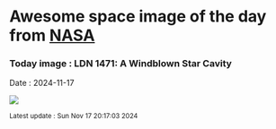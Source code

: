 
# Awesome space image of the day from [NASA](https://api.nasa.gov/)

### Today image : LDN 1471: A Windblown Star Cavity
Date : 2024-11-17

![](https://apod.nasa.gov/apod/image/2411/LDN1471_HubbleSchmidt_960.jpg)

<small>Latest update : Sun Nov 17 20:17:03 2024</small>
        